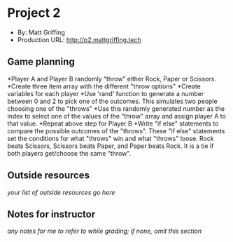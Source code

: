 # Project 2
+ By: Matt Griffing
+ Production URL: <http://p2.mattgriffing.tech>

## Game planning
*Player A and Player B randomly “throw” either Rock, Paper or Scissors.
    *Create three item array with the different "throw options"
    *Create variables for each player
    *Use 'rand' function to generate a number between 0 and 2 to pick one of the outcomes. This simulates two people choosing one of the "throws"
    *Use this randomly generated number as the index to select one of the values of the "throw" array and assign player A to that value.
    *Repeat above step for Player B
*Write "if else" statements to compare the possible outcomes of the "throws". These "if else" statements set the conditions for what "throws" win and what "throws" loose. Rock beats Scissors, Scissors beats Paper, and Paper beats Rock. It is a tie if both players get/choose the same "throw".

 

## Outside resources
*your list of outside resources go here*

## Notes for instructor
*any notes for me to refer to while grading; if none, omit this section*
